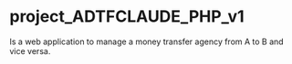# project_ADTFCLAUDE_PHP_v1
Is a web application to manage a money transfer agency from A to B and vice versa.
